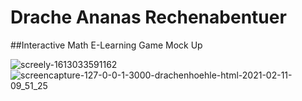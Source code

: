 # Drache Ananas Rechenabentuer

##Interactive Math E-Learning Game Mock Up

![screely-1613033591162](https://user-images.githubusercontent.com/58664635/107619691-d82f5c80-6c53-11eb-8eb6-fa3506f0643b.png)
![screencapture-127-0-0-1-3000-drachenhoehle-html-2021-02-11-09_51_25](https://user-images.githubusercontent.com/58664635/107619733-e7160f00-6c53-11eb-9388-c0bbfa8d7f8e.png)
